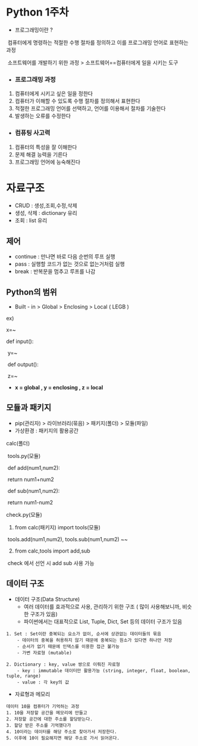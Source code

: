  # Python 1주차

- 프로그래밍이란 ?

​		컴퓨터에게 명령하는 적절한 수행 절차를 정의하고 이를 프로그래밍 언어로 표현하는 과정

​		소프트웨어를 개발하기 위한 과정 > 소프트웨어==컴퓨터에게 일을 시키는 도구



- ### 프로그래밍 과정

1. 컴퓨터에게 시키고 싶은 일을 정한다
2. 컴퓨터가 이해할 수 있도록 수행 절차를 정의해서 표현한다
3.  적절한 프로그래밍 언어를 선택하고, 언어를 이용해서 절차를 기술한다
4. 발생하는 오류를 수정한다



- ### 컴퓨팅 사고력

1. 컴퓨터의 특성을 잘 이해한다
2. 문제 해결 능력을 기른다
3. 프로그래밍 언어에 능숙해진다



# 자료구조

- CRUD : 생성,조회,수정,삭제
- 생성, 삭제 : dictionary 유리
- 조회 : list 유리



## 제어

- continue :  만나면 바로 다음 순번의 루프 실행
- pass : 실행할 코드가 없는 것으로 없는거처럼 실행
- break : 반복문을 멈추고 루프를 나감



## Python의 범위

- Built - in  > Global > Enclosing > Local ( LEGB )

ex) 

x=~

def input():

​		y=~

​			def output():

​				z=~

- **x = global , y = enclosing , z = local**



## 모듈과 패키지

- pip(관리자) > 라이브러리(묶음) > 패키지(폴더) > 모듈(파일)
- 가상환경 : 패키지의 활용공간

calc(폴더)

​	tools.py(모듈)

​	def add(num1,num2):

​		return num1+num2

​	def sub(num1,num2):

​		return num1-num2



check.py(모듈)

1. from calc(패키지) import tools(모듈)

​		tools.add(num1,num2), tools.sub(num1,num2) ~~

2. from calc,tools import add,sub

​		check 에서 선언 시 add sub 사용 가능



## 데이터 구조

- 데이터 구조(Data Structure)
  - 여러 데이터를 효과적으로 사용, 관리하기 위한 구조 ( 많이 사용해보니까, 비슷한 구조가 있음)
  - 파이썬에서는 대표적으로 List, Tuple, Dict, Set 등의 데이터 구조가 있음

```
1. Set : Set이란 중복되는 요소가 없이, 순서에 상관없는 데이터들의 묶음
	- 데이터의 중복을 허용하지 않기 때문에 중복되는 원소가 있다면 하나만 저장
	- 순서가 없기 때문에 인덱스를 이용한 접근 불가능
	- 가변 자료형 (mutable)

2. Dictionary : key, value 쌍으로 이뤄진 자료형
	- key : immutable 데이터만 활용가능 (string, integer, float, boolean, tuple, range)
	- value : 각 key의 값	
```



- 자료형과 메모리

```
데이터 10을 컴퓨터가 기억하는 과정
1. 10을 저장할 공간을 메모리에 만들고
2. 저장할 공간에 대한 주소를 할당받는다.
3. 할당 받은 주소를 기억했다가
4. 10이라는 데이터를 해당 주소로 찾아가서 저장한다.
5. 이후에 10이 필요해지면 해당 주소로 가서 읽어온다. 
```



